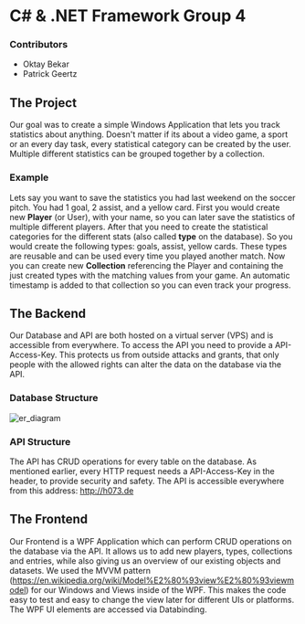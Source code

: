 # C# & .NET Framework Group 4

### Contributors
- Oktay Bekar
- Patrick Geertz

<!-- ABOUT THE PROJECT -->
## The Project
Our goal was to create a simple Windows Application that lets you track statistics about anything. Doesn't matter if its about a video game, a sport or an every day task, every statistical category can be created by the user. Multiple different statistics can be grouped together by a collection.
### Example
Lets say you want to save the statistics you had last weekend on the soccer pitch. You had 1 goal, 2 assist, and a yellow card. First you would create new **Player** (or User), with your name, so you can later save the statistics of multiple different players. After that you need to create the statistical categories for the different stats (also called **type** on the database). So you would create the following types: goals, assist, yellow cards. These types are reusable and can be used every time you played another match.
Now you can create new **Collection** referencing the Player and containing the just created types with the matching values from your game. An automatic timestamp is added to that collection so you can even track your progress.

## The Backend
Our Database and API are both hosted on a virtual server (VPS) and is accessible from everywhere. To access the API you need to provide a API-Access-Key. This protects us from outside attacks and grants, that only people with the allowed rights can alter the data on the database via the API.
### Database Structure

![er_diagram](https://user-images.githubusercontent.com/31593666/189299145-aebd0d6b-67fa-49c9-b612-21ea0a6e6019.png)

### API Structure
The API has CRUD operations for every table on the database. As mentioned earlier, every HTTP request needs a API-Access-Key in the header, to provide security and safety. The API is accessible everywhere from this address: http://h073.de

## The Frontend
Our Frontend is a WPF Application which can perform CRUD operations on the database via the API. It allows us to add new players, types, collections and entries, while also giving us an overview of our existing objects and datasets.
We used the MVVM pattern (https://en.wikipedia.org/wiki/Model%E2%80%93view%E2%80%93viewmodel) for our Windows and Views inside of the WPF. This makes the code easy to test and easy to change the view later for different UIs or platforms. The WPF UI elements are accessed via Databinding.
